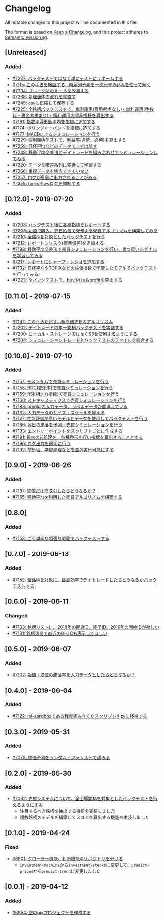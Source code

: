 # Changelog

All notable changes to this project will be documented in this file.

The format is based on [Keep a Changelog](https://keepachangelog.com/en/1.0.0/),
and this project adheres to [Semantic Versioning](https://semver.org/spec/v2.0.0.html).

## [Unreleased]

### Added

- [#7227: バックテストではなく単にテストにリネームする](https://redmine.u6k.me/issues/7227)
- [#7115: この手法を検証する…時系列予測を一次元畳み込みを使って解く](https://redmine.u6k.me/issues/7115)
- [#7234: ブレーク法のルールを改善する](https://redmine.u6k.me/issues/7234)
- [#7238: 処理全体の流れを見直す](https://redmine.u6k.me/issues/7238)
- [#7245: csvも圧縮して保存する](https://redmine.u6k.me/issues/7245)
- [#7225: 全銘柄バックテストで、単利運用(費用考慮なし)・単利運用(手数料・税金考慮あり)・複利運用の資産推移を算出する](https://redmine.u6k.me/issues/7225)
- [#7181: 指数平滑移動平均を指標に追加する](https://redmine.u6k.me/issues/7181)
- [#7174: ボリンジャーバンドを指標に追加する](https://redmine.u6k.me/issues/7174)
- [#7177: MACDによるシミュレーションを行う](https://redmine.u6k.me/issues/7177)
- [#7229: 個別銘柄テストで、利益率(通常、必勝)を算出する](https://redmine.u6k.me/issues/7229)
- [#7259: 日経平均などのデータでまずは試す](https://redmine.u6k.me/issues/7259)
- [#7248: 移動平均交差法とデイトレードを組み合わせてシミュレーションしてみる](https://redmine.u6k.me/issues/7248)
- [#7220: データを階差系列に変換して学習する](https://redmine.u6k.me/issues/7220)
- [#7266: 重複データを除去できていない](https://redmine.u6k.me/issues/7266)
- [#7257: ログが多重に出力されることがある](https://redmine.u6k.me/issues/7257)
- [#7255: tensorflowログを抑制する](https://redmine.u6k.me/issues/7255)

## [0.12.0] - 2019-07-20

### Added

- [#7203: バックテスト後に各種指標をレポートする](https://redmine.u6k.me/issues/7203)
- [#7209: 始値で購入、翌日始値で売却する売買アルゴリズムを構築してみる](https://redmine.u6k.me/issues/7209)
- [#7210: 全銘柄を対象としたバックテストを行う](https://redmine.u6k.me/issues/7210)
- [#7212: レポートにリスク(標準偏差)を追加する](https://redmine.u6k.me/issues/7212)
- [#7198: 移動平均交差法で売買シミュレーションを行い、勝つ買いシグナルを学習してみる](https://redmine.u6k.me/issues/7198)
- [#7217: レポートにシャープ・レシオを追加する](https://redmine.u6k.me/issues/7217)
- [#7132: 日経平均やTOPIXなどの株価指数で学習したモデルでバックテストを行ってみる](https://redmine.u6k.me/issues/7132)
- [#7223: 全バックテストで、buyやfeeもprofitを算出する](https://redmine.u6k.me/issues/7223)

## [0.11.0] - 2019-07-15

### Added

- [#7147: この手法を試す…新高値更新のアルゴリズム ](https://redmine.u6k.me/issues/7147)
- [#7202: デイトレードの単一銘柄バックテストを実装する](https://redmine.u6k.me/issues/7202)
- [#7200: ローカル・ストレージではなくS3を使用するようにする](https://redmine.u6k.me/issues/7200)
- [#7204: シミュレーショントレードとバックテストのファイルを統合する](https://redmine.u6k.me/issues/7204)

## [0.10.0] - 2019-07-10

### Added

- [#7157: モメンタムで売買シミュレーションを行う](https://redmine.u6k.me/issues/7157)
- [#7158: ROC(変化率)で売買シミュレーションを行う](https://redmine.u6k.me/issues/7158)
- [#7159: RSI(相対力指数)で売買シミュレーションを行う](https://redmine.u6k.me/issues/7159)
- [#7160: ストキャスティクスで売買シミュレーションを行う](https://redmine.u6k.me/issues/7160)
- [#7183: predictの入力データ、ラベルデータが間違えている](https://redmine.u6k.me/issues/7183)
- [#7162: 入力データのサイズ・スケールを揃える](https://redmine.u6k.me/issues/7162)
- [#7127: 性能評価が高いモデルとデータを使用してバックテストを行う](https://redmine.u6k.me/issues/7127)
- [#7186: 翌日の騰落を予測・売買シミュレーションを行う](https://redmine.u6k.me/issues/7186)
- [#7193: エントリーポイントをスクリプトごとに作成する](https://redmine.u6k.me/issues/7193)
- [#7191: 最初の前処理を、各種整形を行い指標を算出することとする](https://redmine.u6k.me/issues/7191)
- [#7196: ログ出力を適切に行う](https://redmine.u6k.me/issues/7196)
- [#7192: 前処理、学習処理などを並列実行可能にする](https://redmine.u6k.me/issues/7192)

## [0.9.0] - 2019-06-26

### Added

- [#7137: 終値だけで取引したらどうなるか？](https://redmine.u6k.me/issues/7137)
- [#7155: 移動平均を利用した売買アルゴリズムを構築する](https://redmine.u6k.me/issues/7155)

## [0.8.0]

### Added

- [#7153: ごく単純な順張り戦略でバックテストする](https://redmine.u6k.me/issues/7153)

## [0.7.0] - 2019-06-13

### Added

- [#7152: 全銘柄を対象に、最高効率でデイトレードしたらどうなるかバックテストする](https://redmine.u6k.me/issues/7152)

## [0.6.0] - 2019-06-11

### Changed

- [#7133: 銘柄リストに、2018年の開始ID、終了ID、2019年の開始IDが欲しい](https://redmine.u6k.me/issues/7133)
- [#7131: 銘柄選出で直近のOHLCも表示してほしい](https://redmine.u6k.me/issues/7131)

## [0.5.0] - 2019-06-07

### Added

- [#7102: 始値・終値の騰落率を入力データとしたらどうなるか？](https://redmine.u6k.me/issues/7102)

## [0.4.0] - 2019-06-04

### Added

- [#7122: ml-sandboxである程度組み立てたスクリプトをpyに移植する](https://redmine.u6k.me/issues/7122)

## [0.3.0] - 2019-05-31

### Added

- [#7079: 株価予測をランダム・フォレストで試みる](https://redmine.u6k.me/issues/7079)

## [0.2.0] - 2019-05-30

### Added

- [#7062: 売買システムについて、全上場銘柄を対象としたバックテストを行えるようにする](https://redmine.u6k.me/issues/7062)
    - 注目するべき銘柄を抽出する機能を実装しました
    - 複数銘柄のモデルを構築してスコアを算出する機能を実装しました

## [0.1.0] - 2019-04-24

### Fixed

- [#6901: クローラー機能、判断機能のリポジトリを分ける](https://redmine.u6k.me/issues/6901)
    - `investment-machine`から`investment-stocks`に変更して、`predict-prices`から`predict-trend`に変更しました

## [0.0.1] - 2019-04-12

### Added

- [#6954: 空のpipプロジェクトを作成する](https://redmine.u6k.me/issues/6954)
